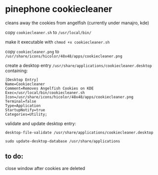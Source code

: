 # pinephone cookiecleaner


cleans away the cookies from angelfish (currently under manajro, kde)

copy ```cookiecleaner.sh``` to ```/usr/local/bin/```

make it executable with ```chmod +x cookiecleaner.sh```

copy ```cookiecleaner.png``` to ```/usr/share/icons/hicolor/48x48/apps/cookiecleaner.png```

create a desktop entry ```/usr/share/applications/cookiecleaner.desktop``` containing:

```
[Desktop Entry]
Name=Cookiecleaner
Comment=Removes Angelfish Cookies on KDE
Exec=/usr/local/bin/cookiecleaner.sh
Icon=/usr/share/icons/hicolor/48x48/apps/cookiecleaner.png
Terminal=false
Type=Application
StartupNotify=true
Categories=Utility;

```

validate and update desktop entry:

```desktop-file-validate /usr/share/applications/cookiecleaner.desktop```

```sudo update-desktop-database /usr/share/applications```


## to do:

close window after cookies are deleted
